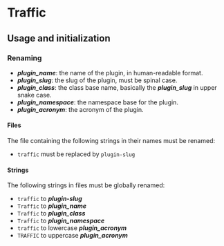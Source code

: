 # Traffic

## Usage and initialization
### Renaming
- ***plugin_name***: the name of the plugin, in human-readable format.
- ***plugin_slug***: the slug of the plugin, must be spinal case.
- ***plugin_class***: the class base name, basically the ***plugin_slug*** in upper snake case.
- ***plugin_namespace***: the namespace base for the plugin.
- ***plugin_acronym***: the acronym of the plugin.
#### Files
The file containing the following strings in their names must be renamed:
- `traffic` must be replaced by `plugin-slug`
#### Strings
The following strings in files must be globally renamed:
- `traffic` to ***plugin-slug***
- `Traffic` to ***plugin_name***
- `Traffic` to ***plugin_class***
- `Traffic` to ***plugin_namespace***
- `traffic` to lowercase ***plugin_acronym***
- `TRAFFIC` to uppercase ***plugin_acronym***